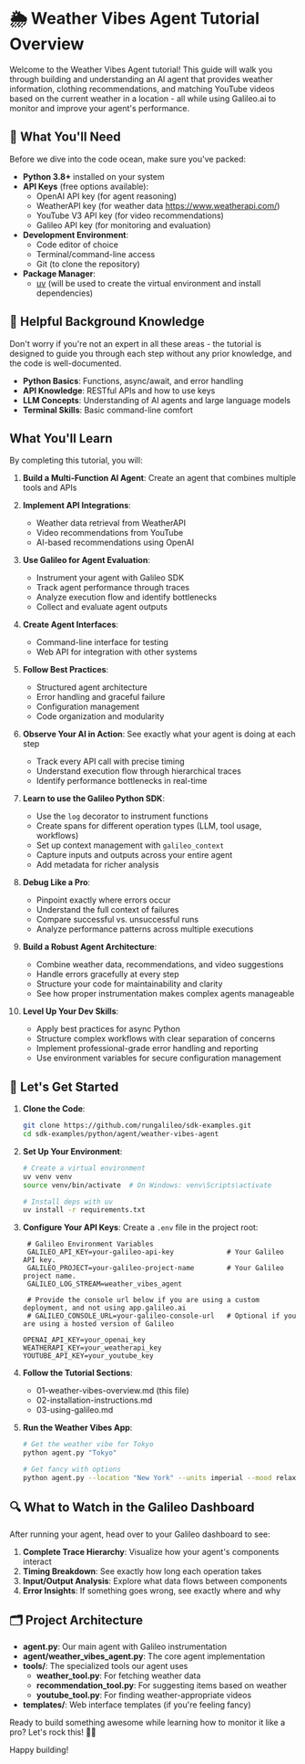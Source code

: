 # 🌦️ Weather Vibes Agent Tutorial Overview

Welcome to the Weather Vibes Agent tutorial! This guide will walk you through building and understanding an AI agent that provides weather information, clothing recommendations, and matching YouTube videos based on the current weather in a location - all while using Galileo.ai to monitor and improve your agent's performance.

## 🎒 What You'll Need

Before we dive into the code ocean, make sure you've packed:

- **Python 3.8+** installed on your system
- **API Keys** (free options available):
  - OpenAI API key (for agent reasoning)
  - WeatherAPI key (for weather data https://www.weatherapi.com/)
  - YouTube V3 API key (for video recommendations)
  - Galileo API key (for monitoring and evaluation)
- **Development Environment**:
  - Code editor of choice
  - Terminal/command-line access
  - Git (to clone the repository)
- **Package Manager**:
  - [uv](https://docs.astral.sh/uv/getting-started/installation/) (will be used to create the virtual environment and install dependencies)

## 🧠 Helpful Background Knowledge
Don't worry if you're not an expert in all these areas - the tutorial is designed to guide you through each step without any prior knowledge, and the code is well-documented.

- **Python Basics**: Functions, async/await, and error handling
- **API Knowledge**: RESTful APIs and how to use keys
- **LLM Concepts**: Understanding of AI agents and large language models
- **Terminal Skills**: Basic command-line comfort

## What You'll Learn
By completing this tutorial, you will:

1. **Build a Multi-Function AI Agent**: Create an agent that combines multiple tools and APIs
2. **Implement API Integrations**:
   - Weather data retrieval from WeatherAPI
   - Video recommendations from YouTube
   - AI-based recommendations using OpenAI
3. **Use Galileo for Agent Evaluation**:
   - Instrument your agent with Galileo SDK
   - Track agent performance through traces
   - Analyze execution flow and identify bottlenecks
   - Collect and evaluate agent outputs
4. **Create Agent Interfaces**:
   - Command-line interface for testing
   - Web API for integration with other systems
5. **Follow Best Practices**:
   - Structured agent architecture
   - Error handling and graceful failure
   - Configuration management
   - Code organization and modularity

1. **Observe Your AI in Action**: See exactly what your agent is doing at each step
   - Track every API call with precise timing
   - Understand execution flow through hierarchical traces
   - Identify performance bottlenecks in real-time

2. **Learn to use the Galileo Python SDK**:
   - Use the `log` decorator to instrument functions
   - Create spans for different operation types (LLM, tool usage, workflows)
   - Set up context management with `galileo_context`
   - Capture inputs and outputs across your entire agent
   - Add metadata for richer analysis

3. **Debug Like a Pro**:
   - Pinpoint exactly where errors occur
   - Understand the full context of failures
   - Compare successful vs. unsuccessful runs
   - Analyze performance patterns across multiple executions

4. **Build a Robust Agent Architecture**:
   - Combine weather data, recommendations, and video suggestions
   - Handle errors gracefully at every step
   - Structure your code for maintainability and clarity
   - See how proper instrumentation makes complex agents manageable

5. **Level Up Your Dev Skills**:
   - Apply best practices for async Python
   - Structure complex workflows with clear separation of concerns
   - Implement professional-grade error handling and reporting
   - Use environment variables for secure configuration management

## 🎉 Let's Get Started

1. **Clone the Code**:
   ```bash
   git clone https://github.com/rungalileo/sdk-examples.git
   cd sdk-examples/python/agent/weather-vibes-agent
   ```

2. **Set Up Your Environment**:
   ```bash
   # Create a virtual environment
   uv venv venv
   source venv/bin/activate  # On Windows: venv\Scripts\activate
   
   # Install deps with uv
   uv install -r requirements.txt
   ```

3. **Configure Your API Keys**:
   Create a `.env` file in the project root:

   ```
    # Galileo Environment Variables
    GALILEO_API_KEY=your-galileo-api-key             # Your Galileo API key.
    GALILEO_PROJECT=your-galileo-project-name        # Your Galileo project name.
    GALILEO_LOG_STREAM=weather_vibes_agent
    
    # Provide the console url below if you are using a custom deployment, and not using app.galileo.ai
    # GALILEO_CONSOLE_URL=your-galileo-console-url   # Optional if you are using a hosted version of Galileo
    
   OPENAI_API_KEY=your_openai_key
   WEATHERAPI_KEY=your_weatherapi_key
   YOUTUBE_API_KEY=your_youtube_key
   ```

4. **Follow the Tutorial Sections**:
   - 01-weather-vibes-overview.md (this file)
   - 02-installation-instructions.md
   - 03-using-galileo.md

6. **Run the Weather Vibes App**:
   ```bash
   # Get the weather vibe for Tokyo
   python agent.py "Tokyo"
   
   # Get fancy with options
   python agent.py --location "New York" --units imperial --mood relaxing --verbose
   ```

## 🔍 What to Watch in the Galileo Dashboard

After running your agent, head over to your Galileo dashboard to see:

1. **Complete Trace Hierarchy**: Visualize how your agent's components interact
2. **Timing Breakdown**: See exactly how long each operation takes
3. **Input/Output Analysis**: Explore what data flows between components
4. **Error Insights**: If something goes wrong, see exactly where and why

## 🗂️ Project Architecture

- **agent.py**: Our main agent with Galileo instrumentation
- **agent/weather_vibes_agent.py**: The core agent implementation
- **tools/**: The specialized tools our agent uses
  - **weather_tool.py**: For fetching weather data
  - **recommendation_tool.py**: For suggesting items based on weather
  - **youtube_tool.py**: For finding weather-appropriate videos
- **templates/**: Web interface templates (if you're feeling fancy)

Ready to build something awesome while learning how to monitor it like a pro? Let's rock this! 🌈✨

Happy building!

